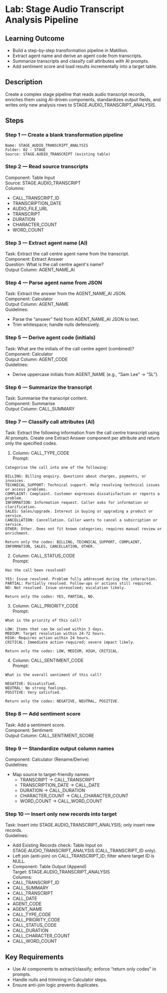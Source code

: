 # Lab: Stage Audio Transcript Analysis Pipeline

## Learning Outcome
- Build a step-by-step transformation pipeline in Matillion.
- Extract agent name and derive an agent code from transcripts.
- Summarize transcripts and classify call attributes with AI prompts.
- Add sentiment score and load results incrementally into a target table.

## Description
Create a complex stage pipeline that reads audio transcript records, enriches them using AI-driven components, standardizes output fields, and writes only new analysis rows to STAGE.AUDIO_TRANSCRIPT_ANALYSIS.

## Steps

### Step 1 — Create a blank transformation pipeline
```plaintext
Name: STAGE_AUDIO_TRANSCRIPT_ANALYSIS
Folder: 02 - STAGE
Source: STAGE.AUDIO_TRANSCRIPT (existing table)
```

### Step 2 — Read source transcripts
Component: Table Input  
Source: STAGE.AUDIO_TRANSCRIPT  
Columns:
- CALL_TRANSCRIPT_ID
- TRANSCRIPTION_DATE
- AUDIO_FILE_URL
- TRANSCRIPT
- DURATION
- CHARACTER_COUNT
- WORD_COUNT

### Step 3 — Extract agent name (AI)
Task: Extract the call centre agent name from the transcript.  
Component: Extract Answer  
Question: What is the call centre agent's name?  
Output Column: AGENT_NAME_AI

### Step 4 — Parse agent name from JSON
Task: Extract the answer from the AGENT_NAME_AI JSON.  
Component: Calculator  
Output Column: AGENT_NAME  
Guidelines:
- Parse the “answer” field from AGENT_NAME_AI JSON to text.
- Trim whitespace; handle nulls defensively.

### Step 5 — Derive agent code (initials)
Task: What are the initials of the call centre agent (combined)?  
Component: Calculator  
Output Column: AGENT_CODE  
Guidelines:
- Derive uppercase initials from AGENT_NAME (e.g., “Sam Lee” → “SL”).

### Step 6 — Summarize the transcript
Task: Summarise the transcript content.  
Component: Summarise  
Output Column: CALL_SUMMARY

### Step 7 — Classify call attributes (AI)
Task: Extract the following information from the call centre transcript using AI prompts. Create one Extract Answer component per attribute and return only the specified codes.

1) Column: CALL_TYPE_CODE  
Prompt:
```plaintext
Categorise the call into one of the following:

BILLING: Billing enquiry. Questions about charges, payments, or invoices.
TECHNICAL_SUPPORT: Technical support. Help resolving technical issues or access problems.
COMPLAINT: Complaint. Customer expresses dissatisfaction or reports a problem.
INFORMATION: Information request. Caller asks for information or clarification.
SALES: Sales/upgrade. Interest in buying or upgrading a product or service.
CANCELLATION: Cancellation. Caller wants to cancel a subscription or service.
OTHER: Other. Does not fit known categories; requires manual review or enrichment.

Return only the codes: BILLING, TECHNICAL_SUPPORT, COMPLAINT, INFORMATION, SALES, CANCELLATION, OTHER.
```

2) Column: CALL_STATUS_CODE  
Prompt:
```plaintext
Has the call been resolved?

YES: Issue resolved. Problem fully addressed during the interaction.
PARTIAL: Partially resolved. Follow-ups or actions still required.
NO: Not resolved. Issue unresolved; escalation likely.

Return only the codes: YES, PARTIAL, NO.
```

3) Column: CALL_PRIORITY_CODE  
Prompt:
```plaintext
What is the priority of this call?

LOW: Items that can be solved within 3 days.
MEDIUM: Target resolution within 24-72 hours.
HIGH: Requires action within 24 hours.
CRITICAL: Immediate action required; severe impact likely.

Return only the codes: LOW, MEDIUM, HIGH, CRITICAL.
```

4) Column: CALL_SENTIMENT_CODE  
Prompt:
```plaintext
What is the overall sentiment of this call?

NEGATIVE: Dissatisfied.
NEUTRAL: No strong feelings.
POSITIVE: Very satisfied.

Return only the codes: NEGATIVE, NEUTRAL, POSITIVE.
```

### Step 8 — Add sentiment score
Task: Add a sentiment score.  
Component: Sentiment  
Output Column: CALL_SENTIMENT_SCORE

### Step 9 — Standardize output column names
Component: Calculator (Rename/Derive)  
Guidelines:
- Map source to target-friendly names:
  - TRANSCRIPT → CALL_TRANSCRIPT
  - TRANSCRIPTION_DATE → CALL_DATE
  - DURATION → CALL_DURATION
  - CHARACTER_COUNT → CALL_CHARACTER_COUNT
  - WORD_COUNT → CALL_WORD_COUNT

### Step 10 — Insert only new records into target
Task: Insert into STAGE.AUDIO_TRANSCRIPT_ANALYSIS; only insert new records.  
Guidelines:
- Add Existing Records check: Table Input on STAGE.AUDIO_TRANSCRIPT_ANALYSIS (CALL_TRANSCRIPT_ID only).
- Left join (anti-join) on CALL_TRANSCRIPT_ID; filter where target ID is NULL.
- Component: Table Output (Append)  
Target: STAGE.AUDIO_TRANSCRIPT_ANALYSIS  
Columns:
- CALL_TRANSCRIPT_ID
- CALL_SUMMARY
- CALL_TRANSCRIPT
- CALL_DATE
- AGENT_CODE
- AGENT_NAME
- CALL_TYPE_CODE
- CALL_PRIORITY_CODE
- CALL_STATUS_CODE
- CALL_DURATION
- CALL_CHARACTER_COUNT
- CALL_WORD_COUNT

## Key Requirements
- Use AI components to extract/classify; enforce “return only codes” in prompts.
- Handle nulls and trimming in Calculator steps.
- Ensure anti-join logic prevents duplicates.